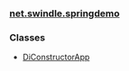### [net.swindle.springdemo](package-summary.md)

### Classes

  - [DiConstructorApp](DiConstructorApp.md)
